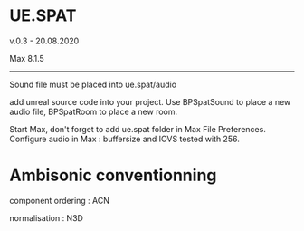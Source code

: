# UE.SPAT
v.0.3 - 20.08.2020

Max 8.1.5
______________________

Sound file must be placed into ue.spat/audio

add unreal source code into your project. Use BPSpatSound to place a new audio file, BPSpatRoom to place a new room.

Start Max, don't forget to add ue.spat folder in Max File Preferences.
Configure audio in Max : buffersize and IOVS tested with 256.


# Ambisonic conventionning

component ordering : ACN

normalisation : N3D



